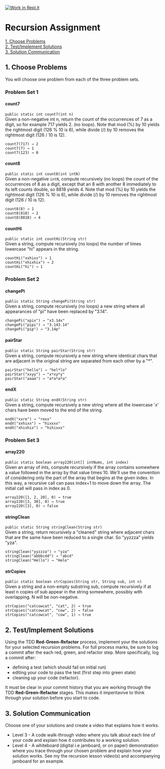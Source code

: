 [![Work in Repl.it](https://classroom.github.com/assets/work-in-replit-14baed9a392b3a25080506f3b7b6d57f295ec2978f6f33ec97e36a161684cbe9.svg)](https://classroom.github.com/online_ide?assignment_repo_id=3766941&assignment_repo_type=AssignmentRepo)
# Recursion Assignment

[1. Choose Problems](#1-choose-problems)  
[2. Test/Implement Solutions](#2-testimplement-solutions)  
[3. Solution Communication](#3-solution-communication)  


## 1. Choose Problems
You will choose one problem from each of the three problem sets.

### Problem Set 1

#### count7 
`public static int count7(int n)`  
Given a non-negative int n, return the count of the occurrences of 7 as a digit, so for example 717 yields 2. (no loops). Note that mod (%) by 10 yields the rightmost digit (126 % 10 is 6), while divide (/) by 10 removes the rightmost digit (126 / 10 is 12).
```
count7(717) → 2
count7(7) → 1
count7(123) → 0
```

#### count8
`public static int count8(int intN)`  
Given a non-negative `intN`, compute recursively (no loops) the count of the occurrences of 8 as a digit, except that an 8 with another 8 immediately to its left counts double, so 8818 yields 4. Note that mod (%) by 10 yields the rightmost digit (126 % 10 is 6), while divide (/) by 10 removes the rightmost digit (126 / 10 is 12).
```
count8(8) → 1
count8(818) → 2
count8(8818) → 4
```

#### countHi
`public static int countHi(String str)`  
Given a string, compute recursively (no loops) the number of times lowercase "hi" appears in the string.
```
countHi("xxhixx") → 1
countHi("xhixhix") → 2
countHi("hi") → 1
```

### Problem Set 2

#### changePi
`public static String changePi(String str) `  
Given a string, compute recursively (no loops) a new string where all appearances of "pi" have been replaced by "3.14".
```
changePi("xpix") → "x3.14x"
changePi("pipi") → "3.143.14"
changePi("pip") → "3.14p"
```
#### pairStar
`public static String pairStar(String str)`  
Given a string, compute recursively a new string where identical chars that are adjacent in the original string are separated from each other by a "*".
```
pairStar("hello") → "hel*lo"
pairStar("xxyy") → "x*xy*y"
pairStar("aaaa") → "a*a*a*a"
```

#### endX
`public static String endX(String str)`  
Given a string, compute recursively a new string where all the lowercase 'x' chars have been moved to the end of the string.
```
endX("xxre") → "rexx"
endX("xxhixx") → "hixxxx"
endX("xhixhix") → "hihixxx"
```

### Problem Set 3

#### array220
`public static boolean array220(int[] intNums, int index)`  
Given an array of ints, compute recursively if the array contains somewhere a value followed in the array by that value times 10. We'll use the convention of considering only the part of the array that begins at the given index. In this way, a recursive call can pass index+1 to move down the array. The initial call will pass in index as 0.
```
array220([1, 2, 20], 0) → true
array220([3, 30], 0) → true
array220([3], 0) → false
```

#### stringClean
`public static String stringClean(String str)`  
Given a string, return recursively a "cleaned" string where adjacent chars that are the same have been reduced to a single char. So "yyzzza" yields "yza".
```
stringClean("yyzzza") → "yza"
stringClean("abbbcdd") → "abcd"
stringClean("Hello") → "Helo"
```

#### strCopies
`public static boolean strCopies(String str, String sub, int n)`  
Given a string and a non-empty substring sub, compute recursively if at least n copies of sub appear in the string somewhere, possibly with overlapping. N will be non-negative.
```
strCopies("catcowcat", "cat", 2) → true
strCopies("catcowcat", "cow", 2) → false
strCopies("catcowcat", "cow", 1) → true
```

## 2. Test/Implement Solutions
Using the TDD **Red-Green-Refactor** process, implement your the solutions for your selected recursion problems.  For full process marks, be sure to log a commit after the each red, green, and refactor step. More specifically, log a commit after:
* defining a test (which should fail on initial run)
* editing your code to pass the test (first step into green state)
* cleaning up your code (refactor).  

It must be clear in your commit history that you are working through the TDD **Red-Green-Refactor** stages.  This makes it imperitavive to think through your solution before you start to code.


## 3. Solution Communication
Choose one of your solutions and create a video that explains how it works.
* Level 3 - A code walk-through video where you talk about each line of your code and explain how it contributes to a working solution.
* Level 4 - A whiteboard (digital i.e jamboard, or on paper) demonstration where you trace through your chosen problem and explain how your solution works. See my the recursion lesson video(s) and accompanying jamboard for an example.





